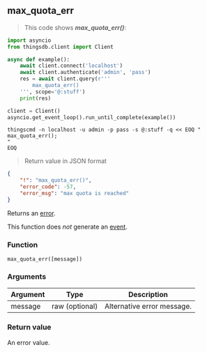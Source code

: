 ## max_quota_err

> This code shows ***max_quota_err()***:

```python
import asyncio
from thingsdb.client import Client

async def example():
    await client.connect('localhost')
    await client.authenticate('admin', 'pass')
    res = await client.query(r'''
        max_quota_err()
    ''', scope='@:stuff')
    print(res)

client = Client()
asyncio.get_event_loop().run_until_complete(example())
```

```shell
thingscmd -n localhost -u admin -p pass -s @:stuff -q << EOQ "
max_quota_err();
"
EOQ
```

> Return value in JSON format

```json
{
    "!": "max_quota_err()",
    "error_code": -57,
    "error_msg": "max quota is reached"
}
```

Returns an [error](#error-type).

This function does *not* generate an [event](#events).

### Function
`max_quota_err([message])`

### Arguments
Argument | Type | Description
-------- | ---- | -----------
message | raw (optional) | Alternative error message.

### Return value
An error value.
